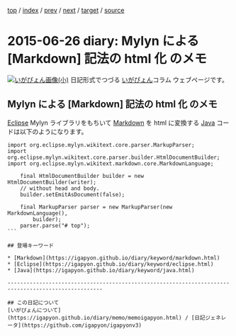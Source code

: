 [top](https://igapyon.github.io/diary/) 
 / [index](https://igapyon.github.io/diary/2015/index.html) 
 / [prev](https://igapyon.github.io/diary/2015/ig150615.html) 
 / [next](https://igapyon.github.io/diary/2015/ig150627.html) 
 / [target](https://igapyon.github.io/diary/2015/ig150626.html) 
 / [source](https://github.com/igapyon/diary/blob/gh-pages/2015/ig150626.html.src.md) 

2015-06-26 diary: Mylyn による [Markdown] 記法の html 化 のメモ
=====================================================================================================
[![いがぴょん画像(小)](https://igapyon.github.io/diary/images/iga200306s.jpg "いがぴょん")](https://igapyon.github.io/diary/memo/memoigapyon.html) 日記形式でつづる [いがぴょん](https://igapyon.github.io/diary/memo/memoigapyon.html)コラム ウェブページです。

## Mylyn による [Markdown] 記法の html 化 のメモ

[Eclipse](https://igapyon.github.io/diary/keyword/eclipse.html) Mylyn ライブラリをもちいて [Markdown](https://igapyon.github.io/diary/keyword/markdown.html) を html に変換する [Java](https://igapyon.github.io/diary/keyword/java.html) コードは以下のようになります。

~~~
import org.eclipse.mylyn.wikitext.core.parser.MarkupParser;
import org.eclipse.mylyn.wikitext.core.parser.builder.HtmlDocumentBuilder;
import org.eclipse.mylyn.wikitext.markdown.core.MarkdownLanguage;

    final HtmlDocumentBuilder builder = new HtmlDocumentBuilder(writer);
    // without head and body.
    builder.setEmitAsDocument(false);

    final MarkupParser parser = new MarkupParser(new MarkdownLanguage(),
        builder);
    parser.parse("# top");
```

## 登場キーワード

* [Markdown](https://igapyon.github.io/diary/keyword/markdown.html)
* [Eclipse](https://igapyon.github.io/diary/keyword/eclipse.html)
* [Java](https://igapyon.github.io/diary/keyword/java.html)

----------------------------------------------------------------------------------------------------

## この日記について
[いがぴょんについて](https://igapyon.github.io/diary/memo/memoigapyon.html) / [日記ジェネレータ](https://github.com/igapyon/igapyonv3)
